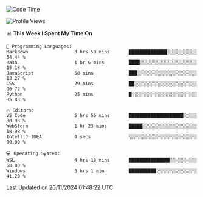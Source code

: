 <!--START_SECTION:waka-->
![Code Time](http://img.shields.io/badge/Code%20Time-776%20hrs%2052%20mins-blue)

![Profile Views](http://img.shields.io/badge/Profile%20Views-17-blue)

📊 **This Week I Spent My Time On** 

```text
💬 Programming Languages: 
Markdown                 3 hrs 59 mins       ██████████████░░░░░░░░░░░   54.44 % 
Bash                     1 hr 6 mins         ████░░░░░░░░░░░░░░░░░░░░░   15.18 % 
JavaScript               58 mins             ███░░░░░░░░░░░░░░░░░░░░░░   13.27 % 
CSS                      29 mins             ██░░░░░░░░░░░░░░░░░░░░░░░   06.72 % 
Python                   25 mins             █░░░░░░░░░░░░░░░░░░░░░░░░   05.83 % 

🔥 Editors: 
VS Code                  5 hrs 56 mins       ████████████████████░░░░░   80.93 % 
WebStorm                 1 hr 23 mins        █████░░░░░░░░░░░░░░░░░░░░   18.98 % 
IntelliJ IDEA            0 secs              ░░░░░░░░░░░░░░░░░░░░░░░░░   00.09 % 

💻 Operating System: 
WSL                      4 hrs 18 mins       ███████████████░░░░░░░░░░   58.80 % 
Windows                  3 hrs 1 min         ██████████░░░░░░░░░░░░░░░   41.20 % 
```


 Last Updated on 26/11/2024 01:48:22 UTC
<!--END_SECTION:waka-->
